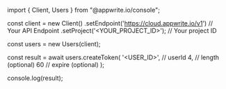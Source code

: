 import { Client, Users } from "@appwrite.io/console";

const client = new Client()
    .setEndpoint('https://cloud.appwrite.io/v1') // Your API Endpoint
    .setProject('<YOUR_PROJECT_ID>'); // Your project ID

const users = new Users(client);

const result = await users.createToken(
    '<USER_ID>', // userId
    4, // length (optional)
    60 // expire (optional)
);

console.log(result);
